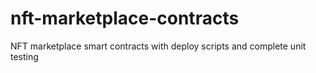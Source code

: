 # nft-marketplace-contracts

NFT marketplace smart contracts with deploy scripts and complete unit testing
